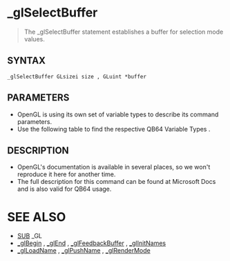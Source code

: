 # _glSelectBuffer
> The _glSelectBuffer statement establishes a buffer for selection mode values.

## SYNTAX
`_glSelectBuffer GLsizei size , GLuint *buffer`

## PARAMETERS
* OpenGL is using its own set of variable types to describe its command parameters.
* Use the following table to find the respective QB64 Variable Types .


## DESCRIPTION
* OpenGL's documentation is available in several places, so we won't reproduce it here for another time.
* The full description for this command can be found at Microsoft Docs and is also valid for QB64 usage.


# SEE ALSO
* [SUB](SUB.md) _GL
* [_glBegin](_glBegin.md) , [_glEnd](_glEnd.md) , [_glFeedbackBuffer](_glFeedbackBuffer.md) , [_glInitNames](_glInitNames.md)
* [_glLoadName](_glLoadName.md) , [_glPushName](_glPushName.md) , [_glRenderMode](_glRenderMode.md)

